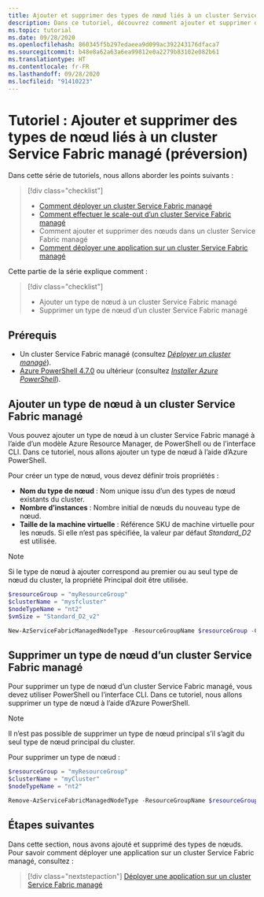 ```yaml
---
title: Ajouter et supprimer des types de nœud liés à un cluster Service Fabric managé (préversion)
description: Dans ce tutoriel, découvrez comment ajouter et supprimer des types de nœud liés à un cluster Service Fabric managé.
ms.topic: tutorial
ms.date: 09/28/2020
ms.openlocfilehash: 860345f5b297edaeea9d099ac392243176dfaca7
ms.sourcegitcommit: b48e8a62a63a6ea99812e0a2279b83102e082b61
ms.translationtype: HT
ms.contentlocale: fr-FR
ms.lasthandoff: 09/28/2020
ms.locfileid: "91410223"
---
```

# <a name="tutorial-add-and-remove-node-types-from-a-service-fabric-managed-cluster-preview"></a>Tutoriel : Ajouter et supprimer des types de nœud liés à un cluster Service Fabric managé (préversion)

Dans cette série de tutoriels, nous allons aborder les points suivants :

> [!div class="checklist"]
> * [Comment déployer un cluster Service Fabric managé](tutorial-managed-cluster-deploy.md)
> * [Comment effectuer le scale-out d’un cluster Service Fabric managé](tutorial-managed-cluster-scale.md)
> * Comment ajouter et supprimer des nœuds dans un cluster Service Fabric managé
> * [Comment déployer une application sur un cluster Service Fabric managé](tutorial-managed-cluster-deploy-app.md)

Cette partie de la série explique comment :

> [!div class="checklist"]
> * Ajouter un type de nœud à un cluster Service Fabric managé
> * Supprimer un type de nœud d’un cluster Service Fabric managé

## <a name="prerequisites"></a>Prérequis

* Un cluster Service Fabric managé (consultez [*Déployer un cluster managé*](tutorial-managed-cluster-deploy.md)).
* [Azure PowerShell 4.7.0](https://docs.microsoft.com/powershell/azure/release-notes-azureps?view=azps-4.7.0&preserve-view=true#azservicefabric) ou ultérieur (consultez [*Installer Azure PowerShell*](https://docs.microsoft.com/powershell/azure/install-az-ps?view=azps-4.7.0&preserve-view=true)).

## <a name="add-a-node-type-to-a-service-fabric-managed-cluster"></a>Ajouter un type de nœud à un cluster Service Fabric managé

Vous pouvez ajouter un type de nœud à un cluster Service Fabric managé à l’aide d’un modèle Azure Resource Manager, de PowerShell ou de l’interface CLI. Dans ce tutoriel, nous allons ajouter un type de nœud à l’aide d’Azure PowerShell.

Pour créer un type de nœud, vous devez définir trois propriétés :

* **Nom du type de nœud** : Nom unique issu d’un des types de nœud existants du cluster.
* **Nombre d’instances** : Nombre initial de nœuds du nouveau type de nœud.
* **Taille de la machine virtuelle** : Référence SKU de machine virtuelle pour les nœuds. Si elle n’est pas spécifiée, la valeur par défaut *Standard_D2* est utilisée.

> [!NOTE]
> Si le type de nœud à ajouter correspond au premier ou au seul type de nœud du cluster, la propriété Principal doit être utilisée.

```powershell
$resourceGroup = "myResourceGroup"
$clusterName = "mysfcluster"
$nodeTypeName = "nt2"
$vmSize = "Standard_D2_v2"

New-AzServiceFabricManagedNodeType -ResourceGroupName $resourceGroup -ClusterName $clusterName -Name $nodeTypeName -InstanceCount 3 -vmSize $vmSize
```

## <a name="remove-a-node-type-from-a-service-fabric-managed-cluster"></a>Supprimer un type de nœud d’un cluster Service Fabric managé

Pour supprimer un type de nœud d’un cluster Service Fabric managé, vous devez utiliser PowerShell ou l’interface CLI. Dans ce tutoriel, nous allons supprimer un type de nœud à l’aide d’Azure PowerShell.

> [!NOTE]
> Il n’est pas possible de supprimer un type de nœud principal s’il s’agit du seul type de nœud principal du cluster.  

Pour supprimer un type de nœud :

```powershell
$resourceGroup = "myResourceGroup"
$clusterName = "myCluster"
$nodeTypeName = "nt2"

Remove-AzServiceFabricManagedNodeType -ResourceGroupName $resourceGroup -ClusterName $clusterName  -Name $nodeTypeName
```

## <a name="next-steps"></a>Étapes suivantes

 Dans cette section, nous avons ajouté et supprimé des types de nœuds. Pour savoir comment déployer une application sur un cluster Service Fabric managé, consultez :

> [!div class="nextstepaction"]
> [Déployer une application sur un cluster Service Fabric managé](tutorial-managed-cluster-deploy-app.md)
